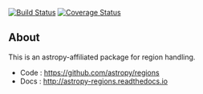 [![Build Status](https://travis-ci.org/astropy/regions.svg)](https://travis-ci.org/astropy/regions?branch=master)
[![Coverage Status](https://coveralls.io/repos/astropy/regions/badge.svg)](https://coveralls.io/r/astropy/regions)

About
-----

This is an astropy-affiliated package for region handling.

* Code : https://github.com/astropy/regions
* Docs : http://astropy-regions.readthedocs.io

